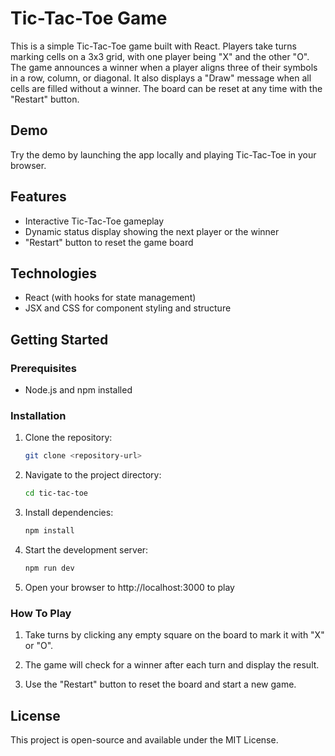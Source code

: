 # Tic-Tac-Toe Game

This is a simple Tic-Tac-Toe game built with React. Players take turns marking cells on a 3x3 grid, with one player being "X" and the other "O". The game announces a winner when a player aligns three of their symbols in a row, column, or diagonal. It also displays a "Draw" message when all cells are filled without a winner. The board can be reset at any time with the "Restart" button.

## Demo

Try the demo by launching the app locally and playing Tic-Tac-Toe in your browser.

## Features
- Interactive Tic-Tac-Toe gameplay
- Dynamic status display showing the next player or the winner
- "Restart" button to reset the game board

## Technologies
- React (with hooks for state management)
- JSX and CSS for component styling and structure

## Getting Started

### Prerequisites
- Node.js and npm installed

### Installation

1. Clone the repository:
   ```bash
   git clone <repository-url>

2. Navigate to the project directory:
   ```bash
   cd tic-tac-toe

3. Install dependencies:
   ```bash
   npm install

4. Start the development server:
   ```bash
   npm run dev

5. Open your browser to http://localhost:3000 to play

### How To Play

1. Take turns by clicking any empty square on the board to mark it with "X" or "O".

2. The game will check for a winner after each turn and display the result.

3. Use the "Restart" button to reset the board and start a new game.

## License

This project is open-source and available under the MIT License.
